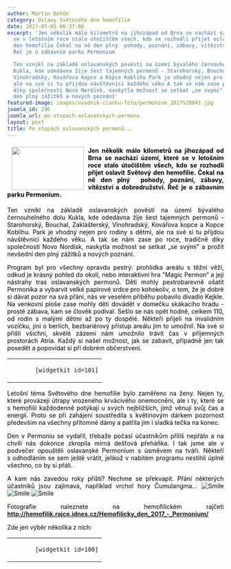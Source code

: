 ```yaml
---
author: Martin Bohůn
category: Oslavy Světového dne hemofilie
date: 2017-05-05 06:37:08
excerpt: 'Jen několik málo kilometrů na jihozápad od Brna se nachází území, které
  se v letošním roce stalo útočištěm všech, kdo se rozhodli přijet oslavit Světový
  den hemofilie Čekal na ně den plný  pohody, poznání, zábavy, vítězství a dobrodružství
  Řeč je o zábavním parku Permonium

  Ten vznikl na základě oslavanských pověstí na území bývalého černouhelného dolu
  Kukla, kde odedávna žije šest tajemných permonů - Starohorský, Bouchal, Zaklášterský,
  Vinohradský, Kovářova kopce a Kopce Koblihu Park je vhodný nejen pro rodiny s dětmi,
  ale na své si tu přijdou návštěvníci každého věku A tak se nám zase po roce, tradičně
  díky společnosti Novo Nordisk, naskytla možnost se setkat „se svými" a prožít nevšední
  den plný zážitků a nových poznání'
featured-image: images/uvodnik-clanku-foto/permonium_2017%20041.jpg
joomla_id: 296
joomla_url: po-stopach-oslavanskych-permonu
layout: post
title: Po stopách oslavanských permonů...
---
```


<h4 style="text-align: justify;">
 <img border="0" height="100" src="{{ site.baseurl }}/images/uvodnik-clanku-foto/permonium_2017%20041.jpg" style="float: left; margin-left: 10px; margin-right: 10px;" width="168"/>
 <span style="color: #000000;">
  Jen několik málo kilometrů na jihozápad od Brna se nachází území, které se v letošním roce stalo útočištěm všech, kdo se rozhodli přijet oslavit Světový den hemofilie. Čekal na ně den plný  pohody, poznání, zábavy, vítězství a dobrodružství. Řeč je o zábavním parku Permonium.
 </span>
</h4>
<p style="text-align: justify;">
 <span style="color: #000000;">
  Ten vznikl na základě oslavanských pověstí na území bývalého černouhelného dolu Kukla, kde odedávna žije šest tajemných permonů - Starohorský, Bouchal, Zaklášterský, Vinohradský, Kovářova kopce a Kopce Koblihu. Park je vhodný nejen pro rodiny s dětmi, ale na své si tu přijdou návštěvníci každého věku. A tak se nám zase po roce, tradičně díky společnosti Novo Nordisk, naskytla možnost se setkat „se svými" a prožít nevšední den plný zážitků a nových poznání.
 </span>
</p>
<p style="text-align: justify;">
 <span style="color: #000000;">
  Program byl pro všechny opravdu pestrý: prohlídka areálu s těžní věží, odkud je krásný pohled do okolí, nebo interaktivní hra "Magic Permon“ a její nástrahy tras oslavanských permonů. Děti mohly pestrobarevně ošatit Permoníka a vybarvit velké papírové srdce pro kohokoliv, o tom, že je dobré si dávat pozor na svá přání, nás ve veselém příběhu pobavilo divadlo Kejkle. Na venkovní ploše zase mohly děti dovádět v domečku skákacího hradu - prostě zábava, kam se člověk podíval. Sešlo se nás opět hodně, celkem 110, od rodin s malými dětmi až po ty dospělé. Někteří přijeli na invalidním vozíčku, jiní o berlích, bezbariérový přístup areálu jim to umožnil. Na své si přišli všichni, skvělé zázemí nám umožnilo trávit čas v příjemných prostorách Atria. Každý si našel možnost, jak se zabavit, případně jen tak posedět a popovídat si při dobrém občerstvení.
 </span>
</p>
<table class="list" style="margin-left: auto; margin-right: auto;">
 <tbody>
  <tr>
   <td>
   </td>
   <td style="text-align: justify;">
    <code>
     [widgetkit id=101]
    </code>
   </td>
  </tr>
 </tbody>
</table>
<p style="text-align: justify;">
 <span style="color: #000000;">
  Letošní téma Světového dne hemofilie bylo zaměřeno na ženy. Nejen ty, které provázejí útrapy vrozeného krvácivého onemocnění, ale i ty, které se s hemofilií každodenně potýkají u svých nejbližších, jimž věnují svůj čas a energii. Proto se při zahájení soustředila s květinovým dárkem pozornost především na všechny přítomné dámy a patřila jim i sladká tečka na konec.
 </span>
</p>
<p style="text-align: justify;">
 <span style="color: #000000;">
  Den v Permoniu se vydařil, třebaže počasí účastníkům příliš nepřálo a na chvíli nás dokonce zkropila mírná dešťová přeháňka. I tak jsme ale v podvečer opouštěli oslavanské Permonium s úsměvem na tváři. Někteří s odhodláním se sem ještě vrátit, jelikož v nabitém programu nestihli úplně všechno, co by si přáli.
 </span>
</p>
<p style="text-align: justify;">
 <span style="color: #000000;">
  A kam nás zavedou roky příští? Nechme se překvapit. Přání některých účastníků jsou zajímavá, například vrchol hory Čumulangma…
 </span>
 <span style="color: #000000;">
  <img alt="Smile" border="0" src="{{ site.baseurl }}/media/editors/tinymce/jscripts/tiny_mce/plugins/emotions/img/smiley-smile.gif" title="Smile"/>
  <img alt="Smile" border="0" src="{{ site.baseurl }}/media/editors/tinymce/jscripts/tiny_mce/plugins/emotions/img/smiley-smile.gif" title="Smile"/>
  <img alt="Smile" border="0" src="{{ site.baseurl }}/media/editors/tinymce/jscripts/tiny_mce/plugins/emotions/img/smiley-smile.gif" title="Smile"/>
 </span>
</p>
<p style="text-align: justify;">
 <span style="color: #000000;">
  Fotografie naleznete na hemofilickém rajčeti
  <strong>
   <a href="http://hemofilik.rajce.idnes.cz/Hemofilicky_den_2017_-_Permonium/" title="Hemofilický den 2017 - Permonium">
    http://hemofilik.rajce.idnes.cz/Hemofilicky_den_2017_-_Permonium/
   </a>
  </strong>
 </span>
</p>
<p style="text-align: left;">
 <span style="color: #000000;">
  Zde jen výběr několika z nich:
 </span>
</p>
<table class="list">
 <tbody>
  <tr>
   <td style="text-align: center;">
   </td>
   <td>
    <code>
     [widgetkit id=100]
    </code>
   </td>
  </tr>
 </tbody>
</table>